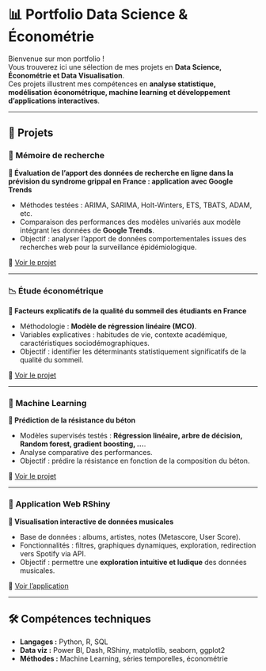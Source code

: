 # 📊 Portfolio Data Science & Économétrie  

Bienvenue sur mon portfolio !  
Vous trouverez ici une sélection de mes projets en **Data Science, Économétrie et Data Visualisation**.  
Ces projets illustrent mes compétences en **analyse statistique, modélisation économétrique, machine learning et développement d’applications interactives**.

---

## 🚀 Projets

### 🧪 Mémoire de recherche  
**📌 Évaluation de l’apport des données de recherche en ligne dans la
prévision du syndrome grippal en France : application avec
Google Trends**  
- Méthodes testées : ARIMA, SARIMA, Holt-Winters, ETS, TBATS, ADAM, etc.  
- Comparaison des performances des modèles univariés aux modèle intégrant les données de **Google Trends**.  
- Objectif : analyser l’apport de données comportementales issues des recherches web pour la surveillance épidémiologique.  

🔗 [Voir le projet](lien_vers_repo)

---

### 📉 Étude économétrique  
**📌 Facteurs explicatifs de la qualité du sommeil des étudiants en France**  
- Méthodologie : **Modèle de régression linéaire (MCO)**.  
- Variables explicatives : habitudes de vie, contexte académique, caractéristiques sociodémographiques.  
- Objectif : identifier les déterminants statistiquement significatifs de la qualité du sommeil.  

🔗 [Voir le projet](lien_vers_repo)

---

### 🤖 Machine Learning  
**📌 Prédiction de la résistance du béton**  
- Modèles supervisés testés : **Régression linéaire, arbre de décision, Random forest, gradient boosting, ...**.  
- Analyse comparative des performances.  
- Objectif : prédire la résistance en fonction de la composition du béton.  

🔗 [Voir le projet](lien_vers_repo)

---

### 🎵 Application Web RShiny  
**📌 Visualisation interactive de données musicales**  
- Base de données : albums, artistes, notes (Metascore, User Score).  
- Fonctionnalités : filtres, graphiques dynamiques, exploration, redirection vers Spotify via API.  
- Objectif : permettre une **exploration intuitive et ludique** des données musicales.  

🔗 [Voir l’application](lien_vers_repo)

---

## 🛠️ Compétences techniques
- **Langages :** Python, R, SQL  
- **Data viz :** Power BI, Dash, RShiny, matplotlib, seaborn, ggplot2
- **Méthodes :** Machine Learning, séries temporelles, économétrie
